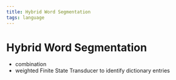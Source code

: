 ```yaml
---
title: Hybrid Word Segmentation
tags: language
---
```


# Hybrid Word Segmentation
- combination
-  weighted Finite State Transducer to identify dictionary entries














